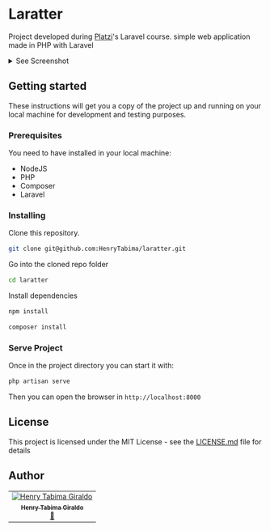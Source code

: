 # Laratter

Project developed during [Platzi](https://platzi.com)'s Laravel course. simple web application made in PHP with Laravel

<details>
  <summary>See Screenshot</summary>
  ![Larater Screenshot](/laratter.png)
</details>

## Getting started

These instructions will get you a copy of the project up and running on your local machine for development and testing purposes.

### Prerequisites

You need to have installed in your local machine:

* NodeJS
* PHP
* Composer
* Laravel

### Installing

Clone this repository.

```bash
git clone git@github.com:HenryTabima/laratter.git
```

Go into the cloned repo folder

```bash
cd laratter
```

Install dependencies

```bash
npm install
```

```bash
composer install
```

### Serve Project

Once in the project directory you can start it with:

```bash
php artisan serve
```

Then you can open the browser in `http://localhost:8000`

## License

This project is licensed under the MIT License - see the [LICENSE.md](LICENSE.md) file for details

## Author

<table>
  <tr>
    <td align="center"><a href="http://henrytabima.com"><img src="https://avatars0.githubusercontent.com/u/12721896?v=4" width="100px;" alt="Henry Tabima Giraldo"/><br /><sub><b>Henry Tabima Giraldo</b></sub></a><br /><a href="https://github.com/HenryTabima/rails-setup/commits?author=HenryTabima" title="Documentation">📖</a></td>
  </tr>
</table>
